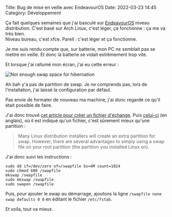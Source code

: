 Title: Bug de mise en veille avec EndeavourOS
Date: 2022-03-23 14:45
Category: Développement

Ça fait quelques semaines que j'ai basculé sur [EndeavourOS](https://endeavouros.com/) niveau distribution. C'est basé sur Arch Linux, c'est léger, ça fonctionne : ça me va très bien.  
Niveau bureau, c'est xfce. Pareil : c'est léger et ça fonctionne.

Je me suis rendu compte que, sur batterie, mon PC ne semblait pas se mettre en veille. Et donc la batterie se vidait extrêmement trop vite.

Et lorsque j'ai rallumé mon écran, j'ai eu cette erreur :

![Not enough swap space for hibernation]({static}/images/os/bug-veille.png#mid "Not enough swap space for hibernation")

Ah bah y'a pas de partition de swap. Je ne comprends pas, lors de l'installation, j'ai laissé la configuration par défaut.

Pas envie de formater de nouveau ma machine, j'ai donc regardé ce qu'il était possible de faire.

J'ai donc trouvé [cet article pour créer un fichier d'échange](https://wiki.archlinux.org/title/Swap_(Fran%C3%A7ais)#Fichier_d'%C3%A9change). Puis [celui-ci](https://confluence.jaytaala.com/display/TKB/Use+a+swap+file+and+enable+hibernation+on+Arch+Linux+-+including+on+a+LUKS+root+partition) (en anglais), où il est indiqué qu'un fichier, c'est sûrement mieux qu'une partition :

> Many Linux distribution installers will create an extra partition for swap.  However, there are several advantages to simply using a swap file on your root partition (the partition you installed Linux on).

J'ai donc suivi les instructions :

```
sudo dd if=/dev/zero of=/swapfile bs=4M count=1024
sudo chmod 600 /swapfile
mkswap /swapfile
sudo mkswap /swapfile
sudo swapon /swapfile
```

Puis, pour ajouter le swap au démarrage, ajoutons la ligne `/swapfile none swap defaults 0 0` en éditant le fichier `/etc/fstab`.

Et voila, tout va mieux.
